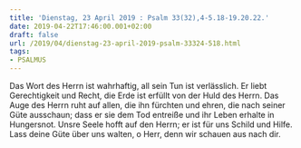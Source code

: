 ```yaml
---
title: 'Dienstag, 23 April 2019 : Psalm 33(32),4-5.18-19.20.22.'
date: 2019-04-22T17:46:00.001+02:00
draft: false
url: /2019/04/dienstag-23-april-2019-psalm-33324-518.html
tags: 
- PSALMUS
---
```


Das Wort des Herrn ist wahrhaftig, all sein Tun ist verlässlich. Er liebt Gerechtigkeit und Recht, die Erde ist erfüllt von der Huld des Herrn. Das Auge des Herrn ruht auf allen, die ihn fürchten und ehren, die nach seiner Güte ausschaun; dass er sie dem Tod entreiße und ihr Leben erhalte in Hungersnot. Unsre Seele hofft auf den Herrn; er ist für uns Schild und Hilfe. Lass deine Güte über uns walten, o Herr, denn wir schauen aus nach dir.